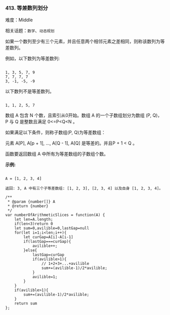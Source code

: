 ### 413. 等差数列划分

难度：Middle

相关话题：`数学`、`动态规划`

如果一个数列至少有三个元素，并且任意两个相邻元素之差相同，则称该数列为等差数列。



例如，以下数列为等差数列:





```

1, 3, 5, 7, 9
7, 7, 7, 7
3, -1, -5, -9
```


以下数列不是等差数列。





```

1, 1, 2, 5, 7
```






数组 A 包含 N 个数，且索引从0开始。数组 A 的一个子数组划分为数组 (P, Q)，P 与 Q 是整数且满足 0<=P<Q<N 。



如果满足以下条件，则称子数组(P, Q)为等差数组：



元素 A[P], A[p + 1], ..., A[Q - 1], A[Q] 是等差的。并且P + 1 < Q 。



函数要返回数组 A 中所有为等差数组的子数组个数。







**示例:** 





```

A = [1, 2, 3, 4]

返回: 3, A 中有三个子等差数组: [1, 2, 3], [2, 3, 4] 以及自身 [1, 2, 3, 4]。

```



```
/**
 * @param {number[]} A
 * @return {number}
 */
var numberOfArithmeticSlices = function(A) {
    let len=A.length;
    if(len<3)return 0
    let sum=0,avilible=0,lastGap=null
    for(let i=1;i<len;i++){
        let curGap=A[i]-A[i-1]
        if(lastGap===curGap){
            avilible++;
        }else{
            lastGap=curGap
            if(avilible>1){
                // 1+2+3+...+avilible
                sum+=(avilible-1)/2*avilible;   
            }
            avilible=1;
        }
    }
    if(avilible>1){
        sum+=(avilible-1)/2*avilible;   
    }
    return sum
};



```

